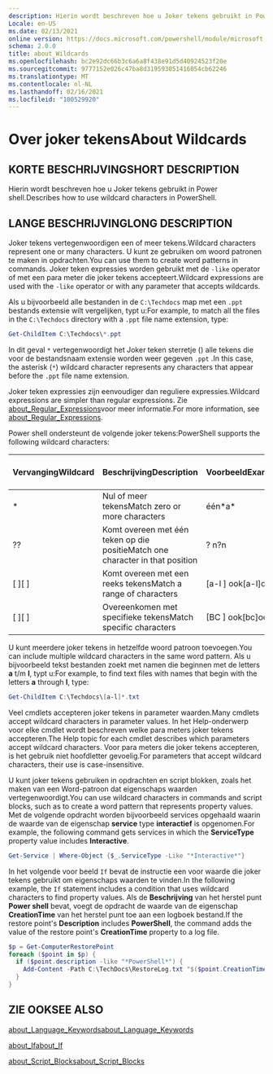 ```yaml
---
description: Hierin wordt beschreven hoe u Joker tekens gebruikt in Power shell.
Locale: en-US
ms.date: 02/13/2021
online version: https://docs.microsoft.com/powershell/module/microsoft.powershell.core/about/about_wildcards?view=powershell-7.1&WT.mc_id=ps-gethelp
schema: 2.0.0
title: about_Wildcards
ms.openlocfilehash: bc2e92dc66b3c6a6a8f438e91d5d40924523f20e
ms.sourcegitcommit: 9777152e026c47ba8d319593051416054cb62246
ms.translationtype: MT
ms.contentlocale: nl-NL
ms.lasthandoff: 02/16/2021
ms.locfileid: "100529920"
---
```

# <a name="about-wildcards"></a><span data-ttu-id="4a76b-103">Over joker tekens</span><span class="sxs-lookup"><span data-stu-id="4a76b-103">About Wildcards</span></span>

## <a name="short-description"></a><span data-ttu-id="4a76b-104">KORTE BESCHRIJVING</span><span class="sxs-lookup"><span data-stu-id="4a76b-104">SHORT DESCRIPTION</span></span>

<span data-ttu-id="4a76b-105">Hierin wordt beschreven hoe u Joker tekens gebruikt in Power shell.</span><span class="sxs-lookup"><span data-stu-id="4a76b-105">Describes how to use wildcard characters in PowerShell.</span></span>

## <a name="long-description"></a><span data-ttu-id="4a76b-106">LANGE BESCHRIJVING</span><span class="sxs-lookup"><span data-stu-id="4a76b-106">LONG DESCRIPTION</span></span>

<span data-ttu-id="4a76b-107">Joker tekens vertegenwoordigen een of meer tekens.</span><span class="sxs-lookup"><span data-stu-id="4a76b-107">Wildcard characters represent one or many characters.</span></span> <span data-ttu-id="4a76b-108">U kunt ze gebruiken om woord patronen te maken in opdrachten.</span><span class="sxs-lookup"><span data-stu-id="4a76b-108">You can use them to create word patterns in commands.</span></span> <span data-ttu-id="4a76b-109">Joker teken expressies worden gebruikt met de `-like` operator of met een para meter die joker tekens accepteert.</span><span class="sxs-lookup"><span data-stu-id="4a76b-109">Wildcard expressions are used with the `-like` operator or with any parameter that accepts wildcards.</span></span>

<span data-ttu-id="4a76b-110">Als u bijvoorbeeld alle bestanden in de `C:\Techdocs` map met een `.ppt` bestands extensie wilt vergelijken, typt u:</span><span class="sxs-lookup"><span data-stu-id="4a76b-110">For example, to match all the files in the `C:\Techdocs` directory with a `.ppt` file name extension, type:</span></span>

```powershell
Get-ChildItem C:\Techdocs\*.ppt
```

<span data-ttu-id="4a76b-111">In dit geval `*` vertegenwoordigt het Joker teken sterretje () alle tekens die voor de bestandsnaam extensie worden weer gegeven `.ppt` .</span><span class="sxs-lookup"><span data-stu-id="4a76b-111">In this case, the asterisk (`*`) wildcard character represents any characters that appear before the `.ppt` file name extension.</span></span>

<span data-ttu-id="4a76b-112">Joker teken expressies zijn eenvoudiger dan reguliere expressies.</span><span class="sxs-lookup"><span data-stu-id="4a76b-112">Wildcard expressions are simpler than regular expressions.</span></span> <span data-ttu-id="4a76b-113">Zie [about_Regular_Expressions](./about_Regular_Expressions.md)voor meer informatie.</span><span class="sxs-lookup"><span data-stu-id="4a76b-113">For more information, see [about_Regular_Expressions](./about_Regular_Expressions.md).</span></span>

<span data-ttu-id="4a76b-114">Power shell ondersteunt de volgende joker tekens:</span><span class="sxs-lookup"><span data-stu-id="4a76b-114">PowerShell supports the following wildcard characters:</span></span>

|<span data-ttu-id="4a76b-115">Vervanging</span><span class="sxs-lookup"><span data-stu-id="4a76b-115">Wildcard</span></span>|<span data-ttu-id="4a76b-116">Beschrijving</span><span class="sxs-lookup"><span data-stu-id="4a76b-116">Description</span></span>               |<span data-ttu-id="4a76b-117">Voorbeeld</span><span class="sxs-lookup"><span data-stu-id="4a76b-117">Example</span></span> |<span data-ttu-id="4a76b-118">Match</span><span class="sxs-lookup"><span data-stu-id="4a76b-118">Match</span></span>        |<span data-ttu-id="4a76b-119">Geen overeenkomst</span><span class="sxs-lookup"><span data-stu-id="4a76b-119">No Match</span></span>|
|--------|--------------------------|--------|-------------|--------|
|\*      |<span data-ttu-id="4a76b-120">Nul of meer tekens</span><span class="sxs-lookup"><span data-stu-id="4a76b-120">Match zero or more characters</span></span> | <span data-ttu-id="4a76b-121">één\*</span><span class="sxs-lookup"><span data-stu-id="4a76b-121">a\*</span></span>  | <span data-ttu-id="4a76b-122">aA, AG, Apple</span><span class="sxs-lookup"><span data-stu-id="4a76b-122">aA, ag, Apple</span></span> | <span data-ttu-id="4a76b-123">bananen</span><span class="sxs-lookup"><span data-stu-id="4a76b-123">banana</span></span> |
|<span data-ttu-id="4a76b-124">?</span><span class="sxs-lookup"><span data-stu-id="4a76b-124">?</span></span>       |<span data-ttu-id="4a76b-125">Komt overeen met één teken op die positie</span><span class="sxs-lookup"><span data-stu-id="4a76b-125">Match one character in that position</span></span> | <span data-ttu-id="4a76b-126">? n</span><span class="sxs-lookup"><span data-stu-id="4a76b-126">?n</span></span> | <span data-ttu-id="4a76b-127">een, in, op</span><span class="sxs-lookup"><span data-stu-id="4a76b-127">an, in, on</span></span> | <span data-ttu-id="4a76b-128">uitgevoerd</span><span class="sxs-lookup"><span data-stu-id="4a76b-128">ran</span></span> |
|<span data-ttu-id="4a76b-129">\[ \]</span><span class="sxs-lookup"><span data-stu-id="4a76b-129">\[ \]</span></span>   |<span data-ttu-id="4a76b-130">Komt overeen met een reeks tekens</span><span class="sxs-lookup"><span data-stu-id="4a76b-130">Match a range of characters</span></span> | <span data-ttu-id="4a76b-131">\[a-l \] ook</span><span class="sxs-lookup"><span data-stu-id="4a76b-131">\[a-l\]ook</span></span> | <span data-ttu-id="4a76b-132">Book, Cook, zoeken</span><span class="sxs-lookup"><span data-stu-id="4a76b-132">book, cook, look</span></span> | <span data-ttu-id="4a76b-133">spoed</span><span class="sxs-lookup"><span data-stu-id="4a76b-133">took</span></span> |
|<span data-ttu-id="4a76b-134">\[ \]</span><span class="sxs-lookup"><span data-stu-id="4a76b-134">\[ \]</span></span>   |<span data-ttu-id="4a76b-135">Overeenkomen met specifieke tekens</span><span class="sxs-lookup"><span data-stu-id="4a76b-135">Match specific characters</span></span> | <span data-ttu-id="4a76b-136">\[BC \] ook</span><span class="sxs-lookup"><span data-stu-id="4a76b-136">\[bc\]ook</span></span> | <span data-ttu-id="4a76b-137">Book, Cook</span><span class="sxs-lookup"><span data-stu-id="4a76b-137">book, cook</span></span> | <span data-ttu-id="4a76b-138">accolade</span><span class="sxs-lookup"><span data-stu-id="4a76b-138">hook</span></span> |

<span data-ttu-id="4a76b-139">U kunt meerdere joker tekens in hetzelfde woord patroon toevoegen.</span><span class="sxs-lookup"><span data-stu-id="4a76b-139">You can include multiple wildcard characters in the same word pattern.</span></span> <span data-ttu-id="4a76b-140">Als u bijvoorbeeld tekst bestanden zoekt met namen die beginnen met de letters **a** t/m **l**, typt u:</span><span class="sxs-lookup"><span data-stu-id="4a76b-140">For example, to find text files with names that begin with the letters **a** through **l**, type:</span></span>

```powershell
Get-ChildItem C:\Techdocs\[a-l]*.txt
```

<span data-ttu-id="4a76b-141">Veel cmdlets accepteren joker tekens in parameter waarden.</span><span class="sxs-lookup"><span data-stu-id="4a76b-141">Many cmdlets accept wildcard characters in parameter values.</span></span> <span data-ttu-id="4a76b-142">In het Help-onderwerp voor elke cmdlet wordt beschreven welke para meters joker tekens accepteren.</span><span class="sxs-lookup"><span data-stu-id="4a76b-142">The Help topic for each cmdlet describes which parameters accept wildcard characters.</span></span> <span data-ttu-id="4a76b-143">Voor para meters die joker tekens accepteren, is het gebruik niet hoofdletter gevoelig.</span><span class="sxs-lookup"><span data-stu-id="4a76b-143">For parameters that accept wildcard characters, their use is case-insensitive.</span></span>

<span data-ttu-id="4a76b-144">U kunt joker tekens gebruiken in opdrachten en script blokken, zoals het maken van een Word-patroon dat eigenschaps waarden vertegenwoordigt.</span><span class="sxs-lookup"><span data-stu-id="4a76b-144">You can use wildcard characters in commands and script blocks, such as to create a word pattern that represents property values.</span></span> <span data-ttu-id="4a76b-145">Met de volgende opdracht worden bijvoorbeeld services opgehaald waarin de waarde van de eigenschap **service** type **interactief** is opgenomen.</span><span class="sxs-lookup"><span data-stu-id="4a76b-145">For example, the following command gets services in which the **ServiceType** property value includes **Interactive**.</span></span>

```powershell
Get-Service | Where-Object {$_.ServiceType -Like "*Interactive*"}
```

<span data-ttu-id="4a76b-146">In het volgende voor beeld `If` bevat de instructie een voor waarde die joker tekens gebruikt om eigenschaps waarden te vinden.</span><span class="sxs-lookup"><span data-stu-id="4a76b-146">In the following example, the `If` statement includes a condition that uses wildcard characters to find property values.</span></span> <span data-ttu-id="4a76b-147">Als de **Beschrijving** van het herstel punt **Power shell** bevat, voegt de opdracht de waarde van de eigenschap **CreationTime** van het herstel punt toe aan een logboek bestand.</span><span class="sxs-lookup"><span data-stu-id="4a76b-147">If the restore point's **Description** includes **PowerShell**, the command adds the value of the restore point's **CreationTime** property to a log file.</span></span>

```powershell
$p = Get-ComputerRestorePoint
foreach ($point in $p) {
  if ($point.description -like "*PowerShell*") {
    Add-Content -Path C:\TechDocs\RestoreLog.txt "$($point.CreationTime)"
  }
}
```

## <a name="see-also"></a><span data-ttu-id="4a76b-148">ZIE OOK</span><span class="sxs-lookup"><span data-stu-id="4a76b-148">SEE ALSO</span></span>

[<span data-ttu-id="4a76b-149">about_Language_Keywords</span><span class="sxs-lookup"><span data-stu-id="4a76b-149">about_Language_Keywords</span></span>](about_Language_Keywords.md)

[<span data-ttu-id="4a76b-150">about_If</span><span class="sxs-lookup"><span data-stu-id="4a76b-150">about_If</span></span>](about_If.md)

[<span data-ttu-id="4a76b-151">about_Script_Blocks</span><span class="sxs-lookup"><span data-stu-id="4a76b-151">about_Script_Blocks</span></span>](about_Script_Blocks.md)
